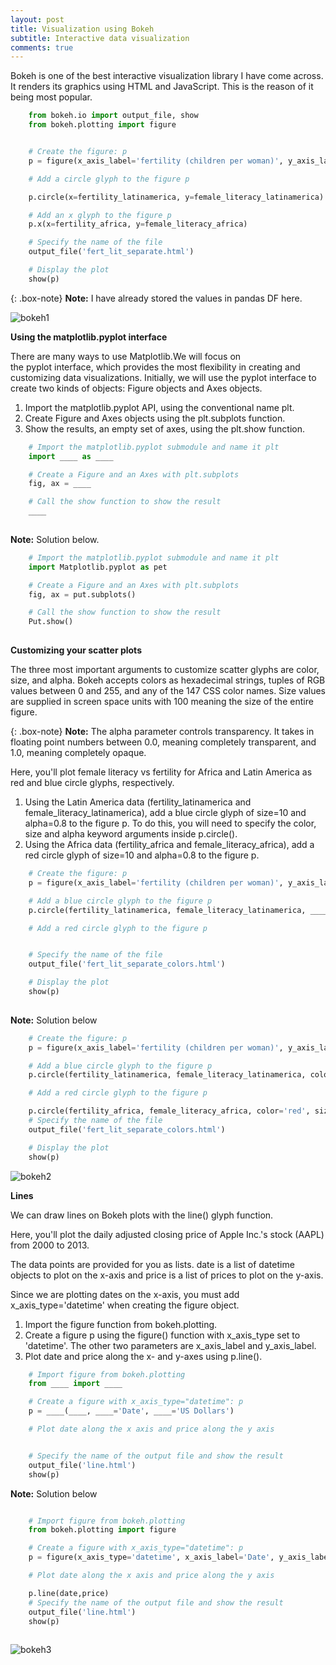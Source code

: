 ```yaml
---
layout: post
title: Visualization using Bokeh
subtitle: Interactive data visualization
comments: true
---
```


Bokeh is one of the best interactive visualization library I have come across. It renders its graphics using HTML and JavaScript. This is the reason of it being most popular. 


```python
	from bokeh.io import output_file, show
	from bokeh.plotting import figure


	# Create the figure: p
	p = figure(x_axis_label='fertility (children per woman)', y_axis_label='female_literacy (% population)')

	# Add a circle glyph to the figure p

	p.circle(x=fertility_latinamerica, y=female_literacy_latinamerica)

	# Add an x glyph to the figure p
	p.x(x=fertility_africa, y=female_literacy_africa)

	# Specify the name of the file
	output_file('fert_lit_separate.html')

	# Display the plot
	show(p)
```



{: .box-note}
**Note:** I have already stored the values in pandas DF here.

![bokeh1](/assets/img/bookeh1.png)


**Using the matplotlib.pyplot interface**

There are many ways to use Matplotlib.We will focus on the pyplot interface, which provides the most flexibility in creating and customizing data visualizations.
Initially, we will use the pyplot interface to create two kinds of objects: Figure objects and Axes objects.


1. Import the matplotlib.pyplot API, using the conventional name plt.
2. Create Figure and Axes objects using the plt.subplots function.
3. Show the results, an empty set of axes, using the plt.show function.


```python
	# Import the matplotlib.pyplot submodule and name it plt
	import ____ as ____

	# Create a Figure and an Axes with plt.subplots
	fig, ax = ____

	# Call the show function to show the result
	____
	
```
**Note:** Solution below.

```python
	# Import the matplotlib.pyplot submodule and name it plt
	import Matplotlib.pyplot as pet

	# Create a Figure and an Axes with plt.subplots
	fig, ax = put.subplots()

	# Call the show function to show the result
	Put.show()
	
```

**Customizing your scatter plots**

The three most important arguments to customize scatter glyphs are color, size, and alpha. Bokeh accepts colors as hexadecimal strings, tuples of RGB values between 0 and 255, and any of the 147 CSS color names. Size values are supplied in screen space units with 100 meaning the size of the entire figure.

{: .box-note}
**Note:** The alpha parameter controls transparency. It takes in floating point numbers between 0.0, meaning completely transparent, and 1.0, meaning completely opaque.

Here, you'll plot female literacy vs fertility for Africa and Latin America as red and blue circle glyphs, respectively.


1. Using the Latin America data (fertility_latinamerica and female_literacy_latinamerica), add a blue circle glyph of size=10 and alpha=0.8 to the figure p. To do this, you will need to specify the color, size and alpha keyword arguments inside p.circle().
2. Using the Africa data (fertility_africa and female_literacy_africa), add a red circle glyph of size=10 and alpha=0.8 to the figure p.

```python
	# Create the figure: p
	p = figure(x_axis_label='fertility (children per woman)', y_axis_label='female_literacy (% population)')

	# Add a blue circle glyph to the figure p
	p.circle(fertility_latinamerica, female_literacy_latinamerica, ____, ____, ____)

	# Add a red circle glyph to the figure p


	# Specify the name of the file
	output_file('fert_lit_separate_colors.html')

	# Display the plot
	show(p)
	
```

**Note:** Solution below

```python
	# Create the figure: p
	p = figure(x_axis_label='fertility (children per woman)', y_axis_label='female_literacy (% population)')

	# Add a blue circle glyph to the figure p
	p.circle(fertility_latinamerica, female_literacy_latinamerica, color='blue', size=10, alpha=0.8)

	# Add a red circle glyph to the figure p

	p.circle(fertility_africa, female_literacy_africa, color='red', size=10, alpha=0.8)
	# Specify the name of the file
	output_file('fert_lit_separate_colors.html')

	# Display the plot
	show(p)
```

![bokeh2](/assets/img/bokeh2.png)

**Lines**

We can draw lines on Bokeh plots with the line() glyph function.

Here, you'll plot the daily adjusted closing price of Apple Inc.'s stock (AAPL) from 2000 to 2013.

The data points are provided for you as lists. date is a list of datetime objects to plot on the x-axis and price is a list of prices to plot on the y-axis.

Since we are plotting dates on the x-axis, you must add x_axis_type='datetime' when creating the figure object.

1. Import the figure function from bokeh.plotting.
2. Create a figure p using the figure() function with x_axis_type set to 'datetime'. The other two parameters are x_axis_label and y_axis_label.
3. Plot date and price along the x- and y-axes using p.line().


```python
	# Import figure from bokeh.plotting
	from ____ import ____

	# Create a figure with x_axis_type="datetime": p
	p = ____(____, ____='Date', ____='US Dollars')

	# Plot date along the x axis and price along the y axis


	# Specify the name of the output file and show the result
	output_file('line.html')
	show(p)
```
**Note:** Solution below

```python

	# Import figure from bokeh.plotting
	from bokeh.plotting import figure

	# Create a figure with x_axis_type="datetime": p
	p = figure(x_axis_type='datetime', x_axis_label='Date', y_axis_label='US Dollars')

	# Plot date along the x axis and price along the y axis

	p.line(date,price)
	# Specify the name of the output file and show the result
	output_file('line.html')
	show(p)
	
```
![bokeh3](/assets/img/bokeh3.png)
